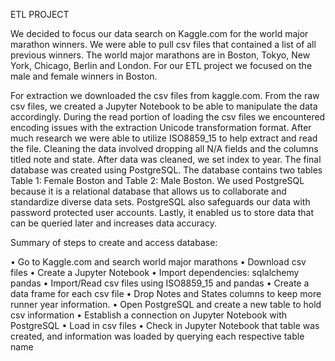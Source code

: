 ETL PROJECT

We decided to focus our data search on Kaggle.com for the world major marathon winners. We were able to pull csv files that contained a list of all previous winners. The world major marathons are in Boston, Tokyo, New York, Chicago, Berlin and London. For our ETL project we focused on the male and female winners in Boston. 

For extraction we downloaded the csv files from kaggle.com. From the raw csv files, we created a Jupyter Notebook to be able to manipulate the data accordingly. During the read portion of loading the csv files we encountered encoding issues with the extraction Unicode transformation format. After much research we were able to utilize ISO8859_15 to help extract and read the file. Cleaning the data involved dropping all N/A fields and the columns titled note and state. After data was cleaned, we set index to year. 
The final database was created using PostgreSQL. The database contains two tables Table 1: Female Boston and Table 2: Male Boston. We used PostgreSQL because it is a relational database that allows us to collaborate and standardize diverse data sets. PostgreSQL also safeguards our data with password protected user accounts. Lastly, it enabled us to store data that can be queried later and increases data accuracy.

Summary of steps to create and access database: 

•	Go to Kaggle.com and search world major marathons 
•	Download csv files 
•	Create a Jupyter Notebook
•	Import dependencies: sqlalchemy pandas
•	Import/Read csv files using ISO8859_15 and pandas 
•	Create a data frame for each csv file
•	Drop Notes and States columns to keep more runner year information. 
•	Open PostgreSQL and create a new table to hold csv information
•	Establish a connection on Jupyter Notebook with PostgreSQL 
•	Load in csv files 
•	Check in Jupyter Notebook that table was created, and information was loaded by querying each respective table name 
